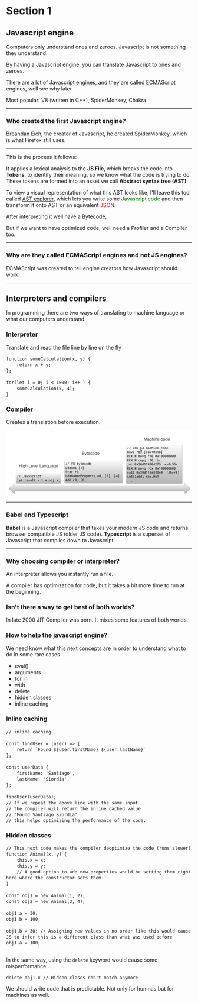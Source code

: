# Section 1

## Javascript engine

Computers only understand ones and zeroes. Javascript is not something they understand.

By having a Javascript engine, you can translate Javascript to ones and zeroes.

There are a lot of [Javascript engines](https://en.wikipedia.org/wiki/List_of_ECMAScript_engines), and they are called ECMAScript engines, well see why later.

Most popular: V8 (written in C++), SpiderMonkey, Chakra.

---

### Who created the first Javascript engine?

Breandan Eich, the creator of Javascript, he created SpiderMonkey, which is what Firefox still uses.

---

This is the process it follows:

It applies a lexical analysis to the **JS File**, which breaks the code into **Tokens**, to identify their meaning, so we know what the code is trying to do. These tokens are formed into an asset we call **Abstract syntax tree (AST)**

To view a visual representation of what this AST looks like, I'll leave this tool called [AST explorer](https://astexplorer.net/), which lets you write some <font color="green">Javascript code </font> and then transform it onto AST or an equivalent <font color="red">JSON</font>.

After interpreting it well have a Bytecode,

But if we want to have optimized code, well need a Profiler and a Compiler too.

---

### Why are they called ECMAScript engines and not JS engines?

ECMAScript was created to tell engine creators how Javascript should work.

---

## Interpreters and compilers

In programming there are two ways of translating to machine language or what our computers understand.

### Interpreter
Translate and read the file line by line on the fly

```JS
function someCalculation(x, y) {
    return x + y;
};

for(let i = 0; i < 1000; i++ ) {
    someCalculation(5, 4);
}
```

### Compiler
Creates a translation before execution.

![Compiler example](./images/compiling-example.png)

---
### Babel and Typescript

**Babel** is a Javascript compiler that takes your modern JS code and returns browser compatible JS (older JS code).
**Typescript** is a superset of Javascript that compiles down to Javascript.

---

### Why choosing compiler or interpreter?

An interpreter allows you instantly run a file.

A compiler has optimization for code, but it takes a bit more time to run at the beginning.

### Isn't there a way to get best of both worlds?

In late 2000 JIT Compiler was born. It mixes some features of both worlds.

### How to help the javascript engine?

We need know what this next concepts are in order to understand what to do in some rare cases

 - eval()
 - arguments
 - for in
 - with 
 - delete
 - hidden classes
 - inline caching

### Inline caching

```JS
// inline caching

const findUser = (user) => {
    return `Found ${user.firstName} ${user.lastName}`
};

const userData {
    firstName: 'Santiago',
    lastName: 'Siordia',
};

findUser(userData);
// If we repeat the above line with the same input
// the compiler will return the inline cached value
// 'Found Santiago Siordia'
// this helps optimizing the performance of the code.
```

### Hidden classes

```JS
// This next code makes the compiler deoptimize the code (runs slower)
function Animal(x, y) {
    this.x = x;
    this.y = y;
    // A good option to add new properties would be setting them right here where the constructor sets them.
}

const obj1 = new Animal(1, 2);
const obj2 = new Animal(3, 4);

obj1.a = 30;
obj1.b = 100;

obj1.b = 30; // Assigning new values in no order like this would cause JS to infer this is a different class than what was used before
obj1.a = 100;


```

In the same way, using the `delete` keyword would cause some misperformance.

```JS
delete obj1.x // Hidden clases don't match anymore 
```

We should write code that is predictable. Not only for humnas but for machines as well.

